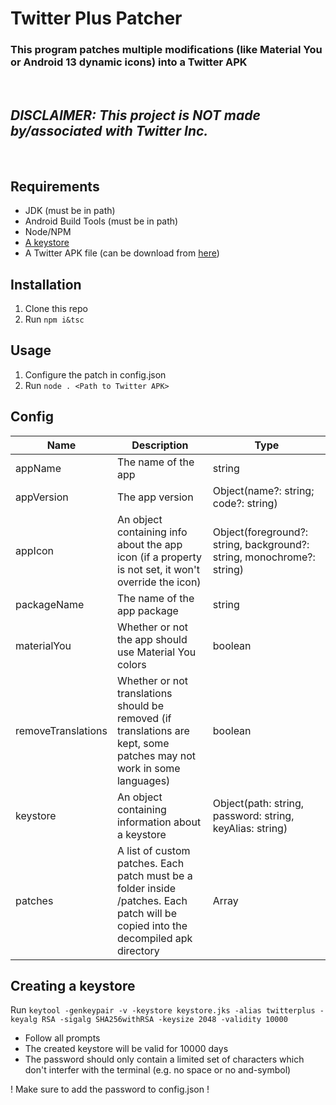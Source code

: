 # Twitter Plus Patcher
### This program patches multiple modifications (like Material You or Android 13 dynamic icons) into a Twitter APK
<br/>

## ***DISCLAIMER: This project is NOT made by/associated with Twitter Inc.***

<br />

## Requirements
- JDK (must be in path)
- Android Build Tools (must be in path)
- Node/NPM
- [A keystore](#creating-a-keystore)
- A Twitter APK file (can be download from [here](https://apkmirror.com/apk/twitter-inc/twitter))

## Installation
1. Clone this repo
2. Run ```npm i&tsc```

## Usage
1. Configure the patch in config.json
2. Run ```node . <Path to Twitter APK>```

## Config
| Name               	| Description                                                                                                                        	| Type                                                                  	|
|--------------------	|------------------------------------------------------------------------------------------------------------------------------------	|-----------------------------------------------------------------------	|
| appName            	| The name of the app                                                                                                                	| string                                                                	|
| appVersion         	| The app version                                                                                                                   	| Object(name?: string; code?: string)                                   	|
| appIcon            	| An object containing info about the app icon (if a property is not set, it won't override the icon)                                	| Object(foreground?: string, background?: string, monochrome?: string) 	|
| packageName        	| The name of the app package                                                                                                        	| string                                                                	|
| materialYou        	| Whether or not the app should use Material You colors                                                                              	| boolean                                                               	|
| removeTranslations 	| Whether or not translations should be removed (if translations are kept, some patches may not work in some languages)              	| boolean                                                               	|
| keystore           	| An object containing information about a keystore                                                                                  	| Object(path: string, password: string, keyAlias: string)              	|
| patches            	| A list of custom patches. Each patch must be a folder inside /patches. Each patch will be copied into the decompiled apk directory 	| Array<String>                                                         	|

## Creating a keystore
Run ```keytool -genkeypair -v -keystore keystore.jks -alias twitterplus -keyalg RSA -sigalg SHA256withRSA -keysize 2048 -validity 10000```
  - Follow all prompts
  - The created keystore will be valid for 10000 days
  - The password should only contain a limited set of characters which don't interfer with the terminal (e.g. no space or no and-symbol)

! Make sure to add the password to config.json !
